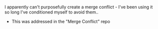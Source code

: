 I apparently can't purposefully create a merge conflict - I've been using it so long I've conditioned myself to avoid them.. 
- This was addressed in the "Merge Conflict" repo
